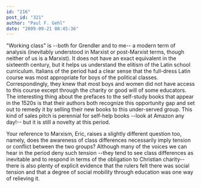 ```yaml
---
id: "216"
post_id: "321"
author: "Paul F. Gehl"
date: "2009-09-21 08:45:36"
---
```

"Working class" is --both for Grendler and to me-- a modern term of analysis (inevitably understood in Marxist or post-Marxist terms, though neither of us is a Marxist). It does not have an exact equivalent in the sixteenth century, but it helps us understand the elitism of the Latin school curriculum. Italians of the period had a clear sense that the full-dress Latin course was most appropriate for boys of the political classes. Correspondingly, they knew that most boys and women did not have access to this course except through the charity or good will of some educators. The interesting thing about the prefaces to the self-study books that appear in the 1520s is that their authors both recognize this opportunity gap and set out to remedy it by selling their new books to this under-served group. This kind of sales pitch is perennial for self-help books --look at Amazon any day!-- but it is still a novelty at this period.




Your reference to Marxism, Eric, raises a slightly different question too, namely, does the awareness of class differences necessarily imply tension or conflict between the two groups? Although many of the voices we can hear in the period deny such tension --they tend to see class differences as inevitable and to respond in terms of the obligation to Christian charity-- there is also plenty of explicit evidence that the rulers felt there was social tension and that a degree of social mobility through education was one way of relieving it.
